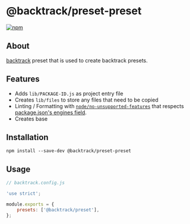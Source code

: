 # @backtrack/preset-preset

[![npm](https://img.shields.io/npm/v/@backtrack/preset-preset.svg?label=npm%20version)](https://www.npmjs.com/package/@backtrack/preset-preset)

## About

[backtrack](https://github.com/chrisblossom/backtrack) preset that is used to create backtrack presets.

## Features

*   Adds `lib/PACKAGE-ID.js` as project entry file
*   Creates `lib/files` to store any files that need to be copied
*   Linting / Formatting with [`node/no-unsupported-features`](https://github.com/mysticatea/eslint-plugin-node) that respects [package.json's engines field](https://docs.npmjs.com/files/package.json#engines).
*   Creates base

## Installation

`npm install --save-dev @backtrack/preset-preset`

## Usage

```js
// backtrack.config.js

'use strict';

module.exports = {
    presets: ['@backtrack/preset'],
};
```

